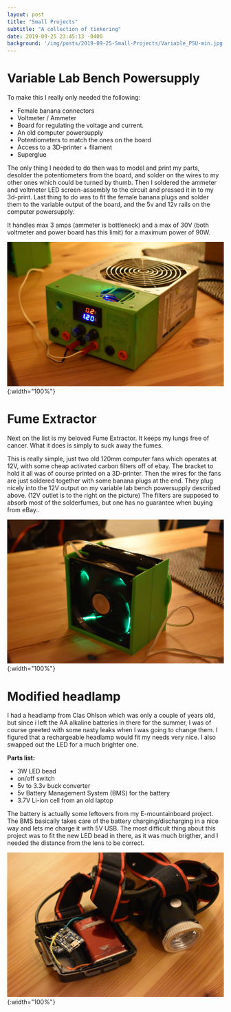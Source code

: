 ```yaml
---
layout: post
title: "Small Projects"
subtitle: "A collection of tinkering"
date: 2019-09-25 23:45:13 -0400
background: '/img/posts/2019-09-25-Small-Projects/Variable_PSU-min.jpg'
---
```


# Variable Lab Bench Powersupply
To make this I really only needed the following:

- Female banana connectors
- Voltmeter / Ammeter
- Board for regulating the voltage and current.
- An old computer powersupply
- Potentiometers to match the ones on the board
- Access to a 3D-printer + filament
- Superglue

The only thing I needed to do then was to model and print my parts, desolder the potentiometers from the board, and solder on the wires to my other ones which could be turned by thumb. Then I soldered the ammeter and voltmeter LED screen-assembly to the circuit and pressed it in to my 3d-print. Last thing to do was to fit the female banana plugs and solder them to the variable output of the board, and the 5v and 12v rails on the computer powersupply.

It handles max 3 amps (ammeter is bottleneck) and a max of 30V (both voltmeter and power board has this limit) for a maximum power of 90W.

![](/img/posts/2019-09-25-Small-Projects/Variable_PSU-min.jpg){:width="100%"}

 

# Fume Extractor
Next on the list is my beloved Fume Extractor. It keeps my lungs free of cancer. What it does is simply to suck away the fumes.

This is really simple, just two old 120mm computer fans which operates at 12V, with some cheap activated carbon filters off of ebay. The bracket to hold it all was of course printed on a 3D-printer. Then the wires for the fans are just soldered together with some banana plugs at the end. They plug nicely into the 12V output on my variable lab bench powersupply described above. (12V outlet is to the right on the picture) The filters are supposed to absorb most of the solderfumes, but one has no guarantee when buying from eBay..

![](/img/posts/2019-09-25-Small-Projects/Fume_extractor-min.jpg){:width="100%"}


# Modified headlamp
I had a headlamp from Clas Ohlson which was only a couple of years old, but since i left the AA alkaline batteries in there for the summer, I was of course greeted with some nasty leaks when I was going to change them. I figured that a rechargeable headlamp would fit my needs very nice. I also swapped out the LED for a much brighter one. 

**Parts list:**
- 3W LED bead
- on/off switch
- 5v to 3.3v buck converter
- 5v Battery Management System (BMS) for the battery
- 3.7V Li-ion cell from an old laptop

The battery is actually some leftovers from my E-mountainboard project. The BMS basically takes care of the battery charging/discharging in a nice way and lets me charge it with 5V USB. The most difficult thing about this project was to fit the new LED bead in there, as it was much brigther, and I needed the distance from the lens to be correct.

![](/img/posts/2019-09-25-Small-Projects/Modified_Flashlight-min.jpg){:width="100%"}

 